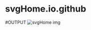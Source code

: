 # svgHome.io.github
#OUTPUT 
![svgHome img](https://user-images.githubusercontent.com/122076180/225896067-b60aa9f5-ee96-4293-a10d-0cc6da79c4bb.png)
